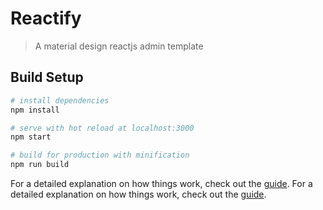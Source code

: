 # Reactify

> A material design reactjs admin template

## Build Setup

``` bash
# install dependencies
npm install

# serve with hot reload at localhost:3000
npm start

# build for production with minification
npm run build
```

For a detailed explanation on how things work, check out the [guide](https://github.com/facebook/create-react-app).
For a detailed explanation on how things work, check out the [guide](https://docs.theironnetwork.org/reactify/adding-menu-component-in-different-layouts-2/).